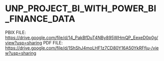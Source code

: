 # UNP_PROJECT_BI_WITH_POWER_BI_FINANCE_DATA


PBIX FILE: https://drive.google.com/file/d/14_PakBfDuT4NBy895WHmQP_EexeD0p0g/view?usp=sharing
PDF FILE: https://drive.google.com/file/d/1ShShJ4moLHF1z7CD80Y16A50YkRFfju-/view?usp=sharing
